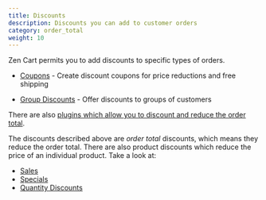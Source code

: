 ```yaml
---
title: Discounts
description: Discounts you can add to customer orders
category: order_total
weight: 10
---
```


Zen Cart permits you to add discounts to specific types of orders.

* [Coupons](/user/order_total/coupons/) - Create discount coupons for price reductions and free shipping 

* [Group Discounts](/user/order_total/group_pricing/) - Offer discounts to groups of customers

There are also [plugins which allow you to discount and reduce the order total](https://www.zen-cart.com/downloads.php?do=cat&id=7). 

The discounts described above are *order total* discounts, which means they reduce the order total.  There are also product discounts which reduce the price of an individual product.  Take a look at: 

- [Sales](/user/admin_pages/catalog/salemaker/)
- [Specials](/user/admin_pages/catalog/specials/)
- [Quantity Discounts](/user/products/quantity_discounts/)

